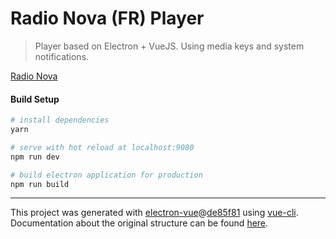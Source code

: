# Radio Nova (FR) Player

> Player based on Electron + VueJS. Using media keys and system notifications.

[Radio Nova](http://www.nova.fr/)

#### Build Setup

``` bash
# install dependencies
yarn

# serve with hot reload at localhost:9080
npm run dev

# build electron application for production
npm run build

```

---

This project was generated with [electron-vue](https://github.com/SimulatedGREG/electron-vue)@[de85f81](https://github.com/SimulatedGREG/electron-vue/tree/de85f81890c01500113738bfe57bef136f9fbf52) using [vue-cli](https://github.com/vuejs/vue-cli). Documentation about the original structure can be found [here](https://simulatedgreg.gitbooks.io/electron-vue/content/index.html).
